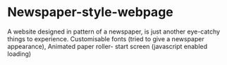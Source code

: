 # Newspaper-style-webpage
A website designed in pattern of a newspaper, is just another eye-catchy things to experience. Customisable fonts (tried to give a newspaper appearance), Animated paper roller- start screen (javascript enabled loading)
